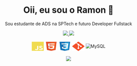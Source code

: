  <h1 align= "center">Oii, eu sou o Ramon 👋</h1>
 
 <p align= "center">
Sou estudante de ADS na SPTech e futuro Developer Fullstack
</p>

<div align= "center">
  <a href="https://github.com/JRamonPere">
    <img height="150em" src="https://github-readme-stats.vercel.app/api?username=JRamonPere&count_private=true&include_all_commits=true&show_icons=true&theme=dark&hide_border=false&show_owner=true"/>
    <img height="150em" src="https://github-readme-stats.vercel.app/api/top-langs/?username=JRamonPere&theme=dark&hide_border=false&&layout=compact"/>
  </a>
</div>

<div align="center" valign="top"><br>
 
  
  <img align="center" alt="Js" height="30" width="40" src="https://raw.githubusercontent.com/devicons/devicon/master/icons/javascript/javascript-plain.svg">
  <img align="center" alt="HTML" height="30" width="40" src="https://raw.githubusercontent.com/devicons/devicon/master/icons/html5/html5-original.svg">
  <img align="center" alt="CSS" height="30" width="40" src="https://raw.githubusercontent.com/devicons/devicon/master/icons/css3/css3-original.svg">
  <img align="center" alt="git" height="30" width="40" src="https://raw.githubusercontent.com/devicons/devicon/master/icons/git/git-original.svg">
  <img align="center" alt="MySQL" src="https://img.shields.io/badge/MySQL-005C84?style=for-the-badge&logo=mysql&logoColor=white">

</div><br>
 
 <div align="center"> 
    <a href="https://www.linkedin.com/in/ramon-pereira-5293b5215/" target="_blank"><img src="https://img.shields.io/badge/-LinkedIn-%230077B5?style=for-the-badge&logo=linkedin&logoColor=white" target="_blank"></a>
 </div>
 
 
